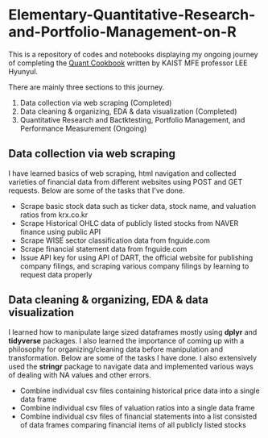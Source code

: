 # Elementary-Quantitative-Research-and-Portfolio-Management-on-R
This is a repository of codes and notebooks displaying my ongoing journey of completing the [Quant Cookbook](https://hyunyulhenry.github.io/quant_cookbook/) written by KAIST MFE professor LEE Hyunyul.

There are mainly three sections to this journey.

1. Data collection via web scraping (Completed)
2. Data cleaning & organizing, EDA & data visualization (Completed)
3. Quantitative Research and Bactktesting, Portfolio Management, and Performance Measurement (Ongoing)

## Data collection via web scraping
I have learned basics of web scraping, html navigation and collected varieties of financial data from different websites using POST and GET requests. Below are some of the tasks that I've done.

- Scrape basic stock data such as ticker data, stock name, and valuation ratios from krx.co.kr 
- Scrape Historical OHLC data of publicly listed stocks from NAVER finance using public API
- Scrape WISE sector classification data from fnguide.com
- Scrape financial statement data from fnguide.com
- Issue API key for using API of DART, the official website for publishing company filings, and scraping various company filings by learning to request data properly

## Data cleaning & organizing, EDA & data visualization
I learned how to manipulate large sized dataframes mostly using **dplyr** and **tidyverse** packages. I also learned the importance of coming up with a philosophy for organizing/cleaning data before manipulation and transformation. Below are some of the tasks I have done. I also extensively used the **stringr** package to navigate data and implemented various ways of dealing with NA values and other errors.

- Combine individual csv files containing historical price data into a single data frame
- Combine individual csv files of valuation ratios into a single data frame
- Combine individual csv files of financial statements into a list consisted of data frames comparing financial items of all publicly listed stocks

